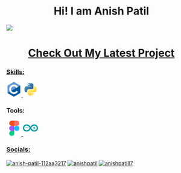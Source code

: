 <h1 align="center">Hi! I am Anish Patil</h1>
<a href="https://docs.google.com/forms/d/e/1FAIpQLScViGtTDj1XNABB5AwtJKSQY0RU7yx5XH1b6ISy-duH8HnhDg/viewform" target="_blank"> <img src="https://media-exp1.licdn.com/dms/image/C4D16AQE5HvAOTYzCJQ/profile-displaybackgroundimage-shrink_350_1400/0/1651336422802?e=1661990400&v=beta&t=8MpMFiW4oVpdqqyLlbBL0mfWARtjMPO_sNR4kDB1lDA" >
<h1 align="center">Check Out My Latest Project</h1>

<h3 align="left">Skills:</h3>
<p align="left">
<a href="https://www.cprogramming.com/" target="_blank"> <img src="https://raw.githubusercontent.com/devicons/devicon/master/icons/c/c-original.svg" alt="c" width="40" height="40"/> </a> 
<a href="https://www.python.org" target="_blank"> <img src="https://raw.githubusercontent.com/devicons/devicon/master/icons/python/python-original.svg" alt="python" width="40" height="40"/> </a> 
</p>

<h3 align="left">Tools:</h3>
<p align="left">
</a> <a href="https://www.figma.com/" target="_blank"> <img src="https://raw.githubusercontent.com/devicons/devicon/master/icons/figma/figma-original.svg" alt="figma" width="40" height="40"/>
</a> <a href="https://www.arduino.cc/" target="_blank"> <img src="https://raw.githubusercontent.com/devicons/devicon/master/icons/arduino/arduino-original.svg" alt="arduino" width="40" height="40"/>
</p>

<h3 align="left">Socials:</h3>
<p align="left">
</a> <a href="https://linkedin.com/in/anish-patil-112aa3217" target="blank"><img align="center" src="https://raw.githubusercontent.com/rahuldkjain/github-profile-readme-generator/master/src/images/icons/Social/linked-in-alt.svg" alt="anish-patil-112aa3217" height="30" width="40" /></a>
</a> <a href="https://kaggle.com/anishpatil" target="blank"><img align="center" src="https://raw.githubusercontent.com/rahuldkjain/github-profile-readme-generator/master/src/images/icons/Social/kaggle.svg" alt="anishpatil" height="30" width="40" /></a>
</a> <a href="https://instagram.com/anishpatill7" target="blank"><img align="center" src="https://raw.githubusercontent.com/rahuldkjain/github-profile-readme-generator/master/src/images/icons/Social/instagram.svg" alt="anishpatill7" height="30" width="40" /></a>
</p>

